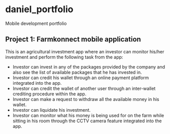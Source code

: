 # daniel_portfolio
Mobile development portfolio

## Project 1: Farmkonnect mobile application
This is an agricultural investment app where an investor can monitor his/her investment and perform the following task from the app:
- Investor can invest in any of the packages provided by the company and also see the list of available packages that he has invested in.
- Investor can credit his wallet through an online payment platform integrated into the app.
- Investor can credit the wallet of another user through an inter-wallet crediting procedure within the app.
- Investor can make a request to withdraw all the available money in his wallet.
- Investor can liquidate his investment.
- Investor can monitor what his money is being used for on the farm while sitting in his room through the CCTV camera feature integrated into the app.

